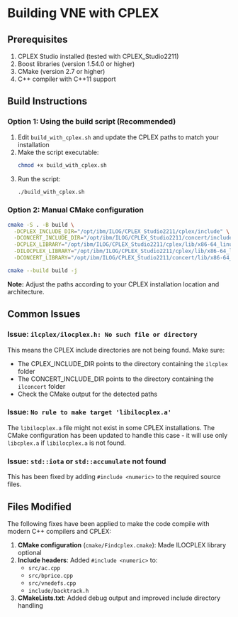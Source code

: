 # Building VNE with CPLEX

## Prerequisites

1. CPLEX Studio installed (tested with CPLEX_Studio2211)
2. Boost libraries (version 1.54.0 or higher)
3. CMake (version 2.7 or higher)
4. C++ compiler with C++11 support

## Build Instructions

### Option 1: Using the build script (Recommended)

1. Edit `build_with_cplex.sh` and update the CPLEX paths to match your installation
2. Make the script executable:
   ```bash
   chmod +x build_with_cplex.sh
   ```
3. Run the script:
   ```bash
   ./build_with_cplex.sh
   ```

### Option 2: Manual CMake configuration

```bash
cmake -S . -B build \
  -DCPLEX_INCLUDE_DIR="/opt/ibm/ILOG/CPLEX_Studio2211/cplex/include" \
  -DCONCERT_INCLUDE_DIR="/opt/ibm/ILOG/CPLEX_Studio2211/concert/include" \
  -DCPLEX_LIBRARY="/opt/ibm/ILOG/CPLEX_Studio2211/cplex/lib/x86-64_linux/static_pic/libcplex.a" \
  -DILOCPLEX_LIBRARY="/opt/ibm/ILOG/CPLEX_Studio2211/cplex/lib/x86-64_linux/static_pic/libilocplex.a" \
  -DCONCERT_LIBRARY="/opt/ibm/ILOG/CPLEX_Studio2211/concert/lib/x86-64_linux/static_pic/libconcert.a"

cmake --build build -j
```

**Note:** Adjust the paths according to your CPLEX installation location and architecture.

## Common Issues

### Issue: `ilcplex/ilocplex.h: No such file or directory`

This means the CPLEX include directories are not being found. Make sure:
- The CPLEX_INCLUDE_DIR points to the directory containing the `ilcplex` folder
- The CONCERT_INCLUDE_DIR points to the directory containing the `ilconcert` folder
- Check the CMake output for the detected paths

### Issue: `No rule to make target 'libilocplex.a'`

The `libilocplex.a` file might not exist in some CPLEX installations. The CMake configuration has been updated to handle this case - it will use only `libcplex.a` if `libilocplex.a` is not found.

### Issue: `std::iota` or `std::accumulate` not found

This has been fixed by adding `#include <numeric>` to the required source files.

## Files Modified

The following fixes have been applied to make the code compile with modern C++ compilers and CPLEX:

1. **CMake configuration** (`cmake/Findcplex.cmake`): Made ILOCPLEX library optional
2. **Include headers**: Added `#include <numeric>` to:
   - `src/ac.cpp`
   - `src/bprice.cpp`
   - `src/vnedefs.cpp`
   - `include/backtrack.h`
3. **CMakeLists.txt**: Added debug output and improved include directory handling
